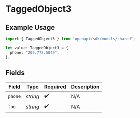 # TaggedObject3

## Example Usage

```typescript
import { TaggedObject3 } from "openapi/sdk/models/shared";

let value: TaggedObject3 = {
  phone: "209.772.5049",
};
```

## Fields

| Field              | Type               | Required           | Description        |
| ------------------ | ------------------ | ------------------ | ------------------ |
| `phone`            | *string*           | :heavy_check_mark: | N/A                |
| `tag`              | *string*           | :heavy_check_mark: | N/A                |